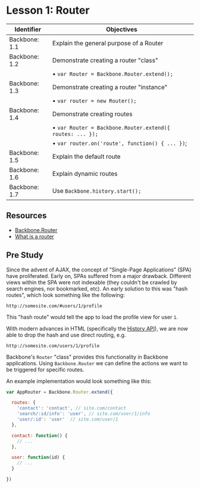 # Lesson 1: Router

Identifier     | Objectives
---------------|------------
Backbone: 1.1  | Explain the general purpose of a Router
Backbone: 1.2  | Demonstrate creating a router "class"
               | &bull; `var Router = Backbone.Router.extend();`
Backbone: 1.3  | Demonstrate creating a router "instance"
               | &bull; `var router = new Router();`
Backbone: 1.4  | Demonstrate creating routes
               | &bull; `var Router = Backbone.Router.extend({ routes: ... });`
               | &bull; `var router.on('route', function() { ... })`;
Backbone: 1.5  | Explain the default route
Backbone: 1.6  | Explain dynamic routes
Backbone: 1.7  | Use `Backbone.history.start();`

## Resources

- [Backbone.Router](http://backbonejs.org/#Router)
- [What is a router](http://backbonetutorials.com/what-is-a-router/)

## Pre Study

Since the advent of AJAX, the concept of "Single-Page Applications" (SPA) have proliferated. Early on, SPAs suffered from a major drawback. Different views within the SPA were not indexable (they couldn't be crawled by search engines, nor bookmarked, etc). An early solution to this was "hash routes", which look something like the following:

```
http://somesite.com/#users/1/profile
```

This "hash route" would tell the app to load the profile view for user `1`.

With modern advances in HTML (specifically the [History API](https://developer.mozilla.org/en-US/docs/Web/API/History)), we are now able to drop the hash and use direct routing, e.g.

```
http://somesite.com/users/1/profile
```

Backbone's `Router` "class" provides this functionality in Backbone applications. Using `Backbone.Router` we can define the actions we want to be triggered for specific routes.

An example implementation would look something like this:

```js
var AppRouter = Backbone.Router.extend({

  routes: {
    'contact': 'contact', // site.com/contact
    'search/:id/info': 'user', // site.com/user/1/info
    'user/:id': 'user'  // site.com/user/1
  },

  contact: function() {
    // ...
  },

  user: function(id) {
    // ...
  }

})
```
